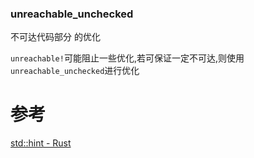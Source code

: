 
### unreachable_unchecked
不可达代码部分 的优化

`unreachable!`可能阻止一些优化,若可保证一定不可达,则使用`unreachable_unchecked`进行优化

# 参考
[std::hint - Rust](https://doc.rust-lang.org/std/hint/index.html)
